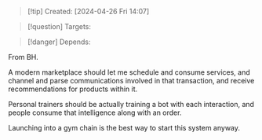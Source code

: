 
>[!tip] Created: [2024-04-26 Fri 14:07]

>[!question] Targets: 

>[!danger] Depends: 

From BH.

A modern marketplace should let me schedule and consume services, and channel and parse communications involved in that transaction, and receive recommendations for products within it.

Personal trainers should be actually training a bot with each interaction, and people consume that intelligence along with an order.

Launching into a gym chain is the best way to start this system anyway.